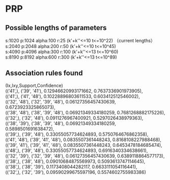 # PRP
## Possible lengths of parameters
s:1020 p:1024 alpha:100 r:25 (k'+k''<=10 t<=10^22) （current lengths）  
s:2040 p:2048 alpha:200 r:50 (k'+k''<=10 t<=10^45)  
s:4090 p:4096 alpha:300 r:100 (k'+k''<=13 t<=10^60)  
s:8190 p:8192 alpha:600 r:300 (k'+k''<=13 t<=10^89)  
## Association rules found
(Ix,Ixy,Support,Confidence)  
(('41',), ('39', '41'), 0.12946620993171662, 0.7637336901973905),  
(('41',), ('41', '48'), 0.10228896803611533, 0.603412512546002),  
(('32', '48'), ('32', '39', '48'), 0.06127356457430639, 0.6723923325865073),  
(('38', '48'), ('38', '39', '48'), 0.06921349334180259, 0.7681268882175226),  
(('32',), ('32', '48'), 0.0911276967400921, 0.5297026438979363),  
(('38', '39'), ('38', '39', '48'), 0.06921349334180259, 0.5898501691638472),  
(('39',), ('39', '48'), 0.33055057734624893, 0.5750764676862358),  
(('41', '48'), ('39', '41', '48'), 0.0835507361448243, 0.8168108227988468),  
(('39', '41'), ('39', '41', '48'), 0.0835507361448243, 0.6453478184685474),  
(('48',), ('39', '48'), 0.33055057734624893, 0.6916340334638661),  
(('32', '39'), ('32', '39', '48'), 0.06127356457430639, 0.6389118864577173),  
(('38',), ('38', '48'), 0.09010684875569973, 0.5093613747114645),  
(('38',), ('38', '39'), 0.1173408044282117, 0.6633111054116441),  
(('32',), ('32', '39'), 0.09590299675597196, 0.5574602755983386)
